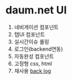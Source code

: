 # daum.net UI
1. 네비게이션 컴포넌트
2. 탭UI 컴포넌트
3. 실시간이슈 롤링
4. 로그인(backend연동)
5. 자동완성 컴포넌트
6. 고정형 css, html
7. 재사용
[back log](https://docs.google.com/spreadsheets/d/1LPyXxAUbNaOTHppnNEJnpCbMrBBztdQoDD94UjJKM80/edit?usp=sharing)
